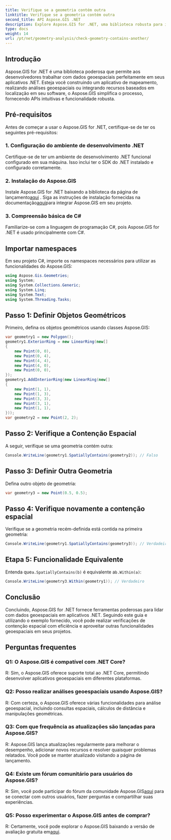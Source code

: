 ```yaml
---
title: Verifique se a geometria contém outra
linktitle: Verifique se a geometria contém outra
second_title: API Aspose.GIS .NET
description: Explore Aspose.GIS for .NET, uma biblioteca robusta para integração perfeita de dados geoespaciais em seus aplicativos .NET.
type: docs
weight: 14
url: /pt/net/geometry-analysis/check-geometry-contains-another/
---
```

## Introdução
Aspose.GIS for .NET é uma biblioteca poderosa que permite aos desenvolvedores trabalhar com dados geoespaciais perfeitamente em seus aplicativos .NET. Esteja você construindo um aplicativo de mapeamento, realizando análises geoespaciais ou integrando recursos baseados em localização em seu software, o Aspose.GIS simplifica o processo, fornecendo APIs intuitivas e funcionalidade robusta.
## Pré-requisitos
Antes de começar a usar o Aspose.GIS for .NET, certifique-se de ter os seguintes pré-requisitos:
### 1. Configuração do ambiente de desenvolvimento .NET
Certifique-se de ter um ambiente de desenvolvimento .NET funcional configurado em sua máquina. Isso inclui ter o SDK do .NET instalado e configurado corretamente.
### 2. Instalação do Aspose.GIS
 Instale Aspose.GIS for .NET baixando a biblioteca da página de lançamento[aqui](https://releases.aspose.com/gis/net/) . Siga as instruções de instalação fornecidas na documentação[aqui](https://reference.aspose.com/gis/net/)para integrar Aspose.GIS em seu projeto.
### 3. Compreensão básica de C#
Familiarize-se com a linguagem de programação C#, pois Aspose.GIS for .NET é usado principalmente com C#.

## Importar namespaces
Em seu projeto C#, importe os namespaces necessários para utilizar as funcionalidades do Aspose.GIS:
```csharp
using Aspose.Gis.Geometries;
using System;
using System.Collections.Generic;
using System.Linq;
using System.Text;
using System.Threading.Tasks;
```

## Passo 1: Definir Objetos Geométricos
Primeiro, defina os objetos geométricos usando classes Aspose.GIS:
```csharp
var geometry1 = new Polygon();
geometry1.ExteriorRing = new LinearRing(new[]
{
    new Point(0, 0),
    new Point(0, 4),
    new Point(4, 4),
    new Point(4, 0),
    new Point(0, 0),
});
geometry1.AddInteriorRing(new LinearRing(new[]
{
    new Point(1, 1),
    new Point(1, 3),
    new Point(3, 3),
    new Point(3, 1),
    new Point(1, 1),
}));
var geometry2 = new Point(2, 2);
```
## Passo 2: Verifique a Contenção Espacial
A seguir, verifique se uma geometria contém outra:
```csharp
Console.WriteLine(geometry1.SpatiallyContains(geometry2)); // Falso
```
## Passo 3: Definir Outra Geometria
Defina outro objeto de geometria:
```csharp
var geometry3 = new Point(0.5, 0.5);
```
## Passo 4: Verifique novamente a contenção espacial
Verifique se a geometria recém-definida está contida na primeira geometria:
```csharp
Console.WriteLine(geometry1.SpatiallyContains(geometry3)); // Verdadeiro
```
## Etapa 5: Funcionalidade Equivalente
 Entenda que`a.SpatiallyContains(b)` é equivalente a`b.Within(a)`:
```csharp
Console.WriteLine(geometry3.Within(geometry1)); // Verdadeiro
```

## Conclusão
Concluindo, Aspose.GIS for .NET fornece ferramentas poderosas para lidar com dados geoespaciais em aplicativos .NET. Seguindo este guia e utilizando o exemplo fornecido, você pode realizar verificações de contenção espacial com eficiência e aproveitar outras funcionalidades geoespaciais em seus projetos.
## Perguntas frequentes
### Q1: O Aspose.GIS é compatível com .NET Core?
R: Sim, o Aspose.GIS oferece suporte total ao .NET Core, permitindo desenvolver aplicativos geoespaciais em diferentes plataformas.
### Q2: Posso realizar análises geoespaciais usando Aspose.GIS?
R: Com certeza, o Aspose.GIS oferece várias funcionalidades para análise geoespacial, incluindo consultas espaciais, cálculos de distância e manipulações geométricas.
### Q3: Com que frequência as atualizações são lançadas para Aspose.GIS?
R: Aspose.GIS lança atualizações regularmente para melhorar o desempenho, adicionar novos recursos e resolver quaisquer problemas relatados. Você pode se manter atualizado visitando a página de lançamento.
### Q4: Existe um fórum comunitário para usuários do Aspose.GIS?
R: Sim, você pode participar do fórum da comunidade Aspose.GIS[aqui](https://forum.aspose.com/c/gis/33) para se conectar com outros usuários, fazer perguntas e compartilhar suas experiências.
### Q5: Posso experimentar o Aspose.GIS antes de comprar?
 R: Certamente, você pode explorar o Aspose.GIS baixando a versão de avaliação gratuita em[aqui](https://releases.aspose.com/).